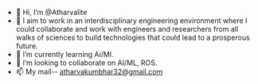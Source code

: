 - 👋 Hi, I’m @Atharvalite
- 👀 I aim to work in an interdisciplinary engineering environment where I could collaborate and work with engineers and researchers from all walks of sciences to build technologies that could lead to a prosperous future.
- 🌱 I’m currently learning Ai/Ml.
- 💞️ I’m looking to collaborate on AI/ML, ROS. 
- 📫 My mail-- atharvakumbhar32@gmail.com

<!---
Atharvalite/Atharvalite is a ✨ special ✨ repository because its `README.md` (this file) appears on your GitHub profile.
You can click the Preview link to take a look at your changes.
--->
